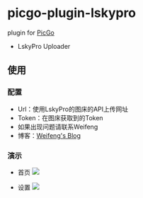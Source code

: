 # picgo-plugin-lskypro

plugin for [PicGo](https://github.com/Molunerfinn/PicGo)

- LskyPro Uploader

## 使用

### 配置

- Url：使用LskyPro的图床的API上传网址
- Token：在图床获取到的Token
- 如果出现问题请联系Weifeng
- 博客：[Weifeng's Blog](https://wfblog.net/)

### 演示
- 首页
![](https://ae01.alicdn.com/kf/H93195ffe8df44a049b0eb8a410ef939be.png)

- 设置
![](https://ae01.alicdn.com/kf/H29ce117c5a364bd69fdf324bb1bc82552.png)

